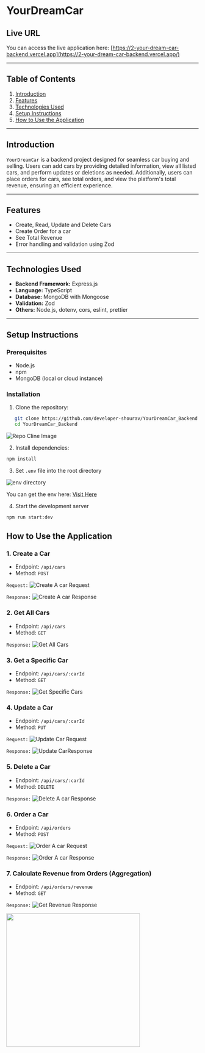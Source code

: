 # YourDreamCar

## Live URL

You can access the live application here: [https://2-your-dream-car-backend.vercel.app](https://2-your-dream-car-backend.vercel.app/)

---

## Table of Contents

1. [Introduction](#introduction)
2. [Features](#features)
3. [Technologies Used](#technologies-used)
4. [Setup Instructions](#setup-instructions)
5. [How to Use the Application](#how-to-use-the-application)

---

## Introduction

`YourDreamCar` is a backend project designed for seamless car buying and selling. Users can add cars by providing detailed information, view all listed cars, and perform updates or deletions as needed. Additionally, users can place orders for cars, see total orders, and view the platform's total revenue, ensuring an efficient experience.

---

## Features

- Create, Read, Update and Delete Cars
- Create Order for a car
- See Total Revenue
- Error handling and validation using Zod

---

## Technologies Used

- **Backend Framework:** Express.js
- **Language:** TypeScript
- **Database:** MongoDB with Mongoose
- **Validation:** Zod
- **Others:** Node.js, dotenv, cors, eslint, prettier

---

## Setup Instructions

### Prerequisites

- Node.js
- npm
- MongoDB (local or cloud instance)

### Installation

1. Clone the repository:

```bash
   git clone https://github.com/developer-shourav/YourDreamCar_Backend.git
   cd YourDreamCar_Backend
```

![Repo Cline Image](./README-Img/clone-repo.png)

2. Install dependencies:

```bash
npm install
```

3. Set `.env` file into the root directory

![env directory](./README-Img/env-img.png) <br/>

You can get the env here: [Visit Here](https://docs.google.com/document/d/16SSu0_09Y8Ur1_6_xXQRDHXuJwx0j9UuFakO-wq8Gok/edit?usp=sharing)

4. Start the development server

```cmd
npm run start:dev
```

## How to Use the Application

### 1. Create a Car
- Endpoint: `/api/cars`
- Method: `POST`

`Request:` ![Create A car Request](./README-Img/use/createCarReq.png) 

`Response:` ![Create A car Response](./README-Img/use/createCarRes.png) 

### 2. Get All Cars
- Endpoint: `/api/cars`
- Method: `GET`

`Response:` ![Get All Cars](./README-Img/use/getAllCars.png) 

### 3. Get a Specific Car
- Endpoint: `/api/cars/:carId`
- Method: `GET`

`Response:` ![Get Specific Cars](./README-Img/use/getSpecificCar.png)  

### 4. Update a Car
- Endpoint: `/api/cars/:carId`
- Method: `PUT`

`Request:` ![Update Car Request](./README-Img/use/updateCarReq.png) 

`Response:` ![Update CarResponse](./README-Img/use/updateCarRes.png) 

### 5. Delete a Car
- Endpoint: `/api/cars/:carId`
- Method: `DELETE`

`Response:` ![Delete A car Response](./README-Img/use/deleteCar.png) 

### 6. Order a Car
- Endpoint: `/api/orders`
- Method: `POST`

`Request:` ![Order A car Request](./README-Img/use/orderCarReq.png) 

`Response:` ![Order A car Response](./README-Img/use/orderCarRes.png) 

### 7. Calculate Revenue from Orders (Aggregation)
- Endpoint: `/api/orders/revenue`
- Method: `GET`

`Response:` ![Get Revenue Response](./README-Img/use/revenue.png) 


<a href='https://drive.google.com/file/d/1AcWz9tT3ehQerfPaZM-5T6Xm27qKBqDK/view?usp=sharing' target=_blank> <img width='350px' src="./README-Img//watch-video-button-01.png" /></a>
